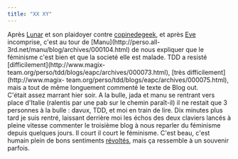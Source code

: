 ```yaml
---
title: "XX XY"
---
```


Après [Lunar](http://lune.talath.net/~lunar/blog/archives/000141.html) et son
plaidoyer contre [copinedegeek](http://www.copinedegeek.com/), et après
[Eve](http://perso.all-3rd.net/eve/blog/archives/000115.html) incomprise,
c'est au tour de [Manu](http://perso.all-
3rd.net/manu/blog/archives/000104.html) de nous expliquer que le féminisme
c'est bien et que la societé elle est malade. TDD a resisté
[difficilement](http://www.magix-
team.org/perso/tdd/blogs/eapc/archives/000073.html), [très
difficilement](http://www.magix-
team.org/perso/tdd/blogs/eapc/archives/000075.html), mais a tout de même
longuement commenté le texte de Blog out.  
C'était assez marrant hier soir. A la bulle, jada et manu se rentrant vers
place d'Italie (ralentis par une pab sur le chemin paraît-il) il ne restait
que 3 personnes à la bulle : davux, TDD, et moi en train de lire. Dix minutes
plus tard je suis rentré, laissant derrière moi les échos des deux claviers
lancés à pleine vitesse commenter le troisième blog à nous reparler du
féminisme depuis quelques jours. Il court il court le féminisme. C'est beau,
c'est humain plein de bons sentiments
[révoltés](http://forum.pingoo.com/list.php?forumid=1), mais ça ressemble à un
souvenir parfois.

